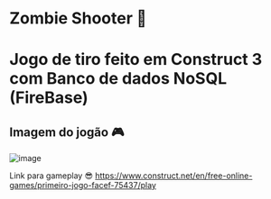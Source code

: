 # Zombie Shooter 🧟

# Jogo de tiro feito em Construct 3 com Banco de dados NoSQL (FireBase)

## Imagem do jogão 🎮
![image](https://github.com/user-attachments/assets/6bc5ebd5-65af-4cfc-92bd-ecea2666e591)

Link para gameplay 😎
https://www.construct.net/en/free-online-games/primeiro-jogo-facef-75437/play

